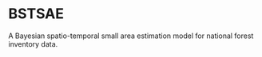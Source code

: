 # BSTSAE
A Bayesian spatio-temporal small area estimation model for national forest inventory data.
